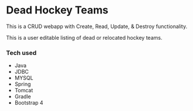 # Dead Hockey Teams
This is a CRUD webapp with Create, Read, Update, & Destroy functionality.

This is a user editable listing of dead or relocated hockey teams.

### Tech used
* Java
* JDBC
* MYSQL
* Spring
* Tomcat
* Gradle
* Bootstrap 4
